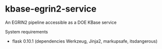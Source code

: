 # kbase-egrin2-service

An EGRIN2 pipeline accessible as a DOE KBase service

System requirements

- flask 0.10.1 (dependencies Werkzeug, Jinja2, markupsafe, itsdangerous)
